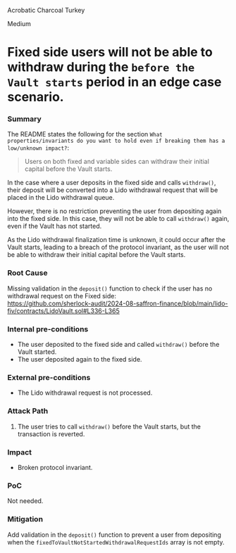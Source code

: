 Acrobatic Charcoal Turkey

Medium

# Fixed side users will not be able to withdraw during the `before the Vault starts` period in an edge case scenario.

### Summary

The README states the following for the section `What properties/invariants do you want to hold even if breaking them has a low/unknown impact?`:

> Users on both fixed and variable sides can withdraw their initial capital before the Vault starts.

In the case where a user deposits in the fixed side and calls `withdraw()`, their deposit will be converted into a Lido withdrawal request that will be placed in the Lido withdrawal queue.

However, there is no restriction preventing the user from depositing again into the fixed side. In this case, they will not be able to call `withdraw()` again, even if the Vault has not started.

As the Lido withdrawal finalization time is unknown, it could occur after the Vault starts, leading to a breach of the protocol invariant, as the user will not be able to withdraw their initial capital before the Vault starts.

### Root Cause

Missing validation in the `deposit()` function to check if the user has no withdrawal request on the Fixed side:  
https://github.com/sherlock-audit/2024-08-saffron-finance/blob/main/lido-fiv/contracts/LidoVault.sol#L336-L365

### Internal pre-conditions

* The user deposited to the fixed side and called `withdraw()` before the Vault started.
* The user deposited again to the fixed side.

### External pre-conditions

* The Lido withdrawal request is not processed.

### Attack Path

1. The user tries to call `withdraw()` before the Vault starts, but the transaction is reverted.

### Impact

* Broken protocol invariant.

### PoC

Not needed.

### Mitigation

Add validation in the `deposit()` function to prevent a user from depositing when the `fixedToVaultNotStartedWithdrawalRequestIds` array is not empty.